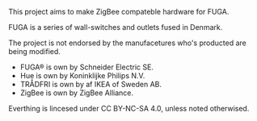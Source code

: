 This project aims to make ZigBee compateble hardware for FUGA.

FUGA is a series of wall-switches and outlets fused in Denmark.

The project is not endorsed by the manufacetures who's producted are being modified.
* FUGA® is own by Schneider Electric SE.
* Hue is own by Koninklijke Philips N.V.
* TRÅDFRI is own by af IKEA of Sweden AB.
* ZigBee is own by ZigBee Alliance.

Everthing is lincesed under CC BY-NC-SA 4.0, unless noted otherwised.
